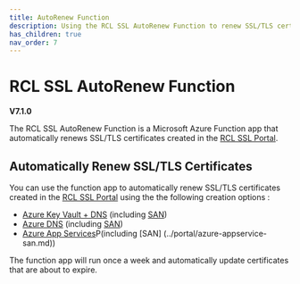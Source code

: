 ```yaml
---
title: AutoRenew Function
description: Using the RCL SSL AutoRenew Function to renew SSL/TLS certificates created in the RCL SSL portal
has_children: true
nav_order: 7
---
```


# RCL SSL AutoRenew Function
**V7.1.0**

The RCL SSL AutoRenew Function is a Microsoft Azure Function app that automatically renews SSL/TLS certificates created in the [RCL SSL Portal](../portal/portal.md).

## Automatically Renew SSL/TLS Certificates

You can use the function app to automatically renew SSL/TLS certificates created in the [RCL SSL Portal](../autorenew/autorenew.md) using the the following creation options :

- [Azure Key Vault + DNS](../portal/azure-keyvault.md) (including [SAN](../portal/azure-keyvault-san.md))
- [Azure DNS](../portal/azure-dns.md) (including [SAN](../portal/azure-dns-san.md))
- [Azure App Services](../portal/azure-appservice.md)P(including [SAN] (../portal/azure-appservice-san.md)) 


The function app will run once a week and automatically update certificates that are about to expire.